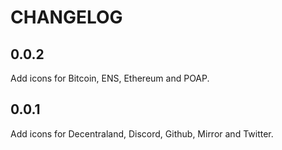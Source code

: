 # CHANGELOG

## 0.0.2

Add icons for Bitcoin, ENS, Ethereum and POAP.

## 0.0.1

Add icons for Decentraland, Discord, Github, Mirror and Twitter.